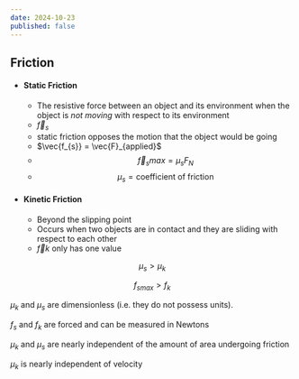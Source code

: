 ```yaml
---
date: 2024-10-23
published: false
---
```


##  Friction

- #### Static Friction
	- The resistive force between an object and its environment when the object is *not moving* with respect to its environment
	- $\vec{f}_{s}$
	- static friction opposes the motion that the object would be going
	- $\vec{f_{s}} = \vec{F}_{applied}$
	- $$\vec{f}_{s}max = \mu_{s}F_{N}$$
	- $$\mu _{s} = \text{coefficient of friction}$$
- #### Kinetic Friction
	- Beyond the slipping point
	- Occurs when two objects are in contact and they are sliding with respect to each other
	- $\vec{f}{k}$ only has one value


$$\mu _{s} > \mu_{k}$$

$$f_{smax} > f_{k}$$

$\mu_{k}$ and $\mu _s$ are dimensionless  (i.e. they do not possess units). 

$f_{s}$ and $f_k$ are forced and can be measured in Newtons

$\mu_{k}$ and $\mu _s$ are nearly independent of the amount of area undergoing friction

$\mu_{k}$ is nearly independent of velocity
